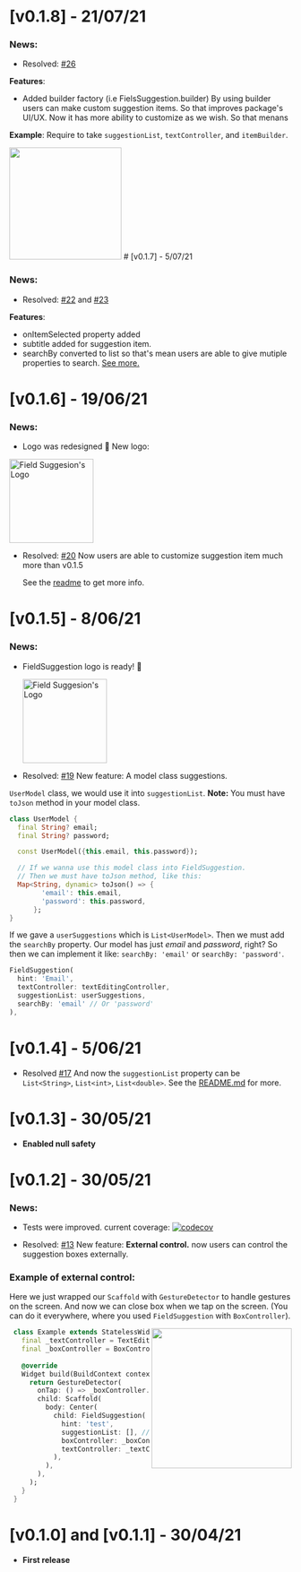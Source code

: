 # [v0.1.8] - 21/07/21
### News:

- Resolved: [#26](https://github.com/theiskaa/field_suggestion/issues/26)

**Features**:
- Added builder factory (i.e FielsSuggestion.builder)
By using builder users can make custom suggestion items. So that improves package's UI/UX.
Now it has more ability to customize as we wish. So that menans

**Example**:
Require to take `suggestionList`, `textController`, and `itemBuilder`.

<img src="https://raw.githubusercontent.com/theiskaa/field_suggestion/develop/example/assets/builder.gif" height = "200px">
# [v0.1.7] - 5/07/21

### News:

- Resolved: [#22](https://github.com/theiskaa/field_suggestion/issues/22) and [#23](https://github.com/theiskaa/field_suggestion/issues/23)

**Features**:
- onItemSelected property added
- subtitle added for suggestion item.
- searchBy converted to list so that's mean users are able to give mutiple properties to search. [See more.](https://github.com/theiskaa/field_suggestion/pull/25)

# [v0.1.6] - 19/06/21
### News:
- Logo was redesigned 🎉 New logo: 
 <img width="150" src="https://raw.githubusercontent.com/theiskaa/field_suggestion/develop/example/assets/logo.png" alt="Field Suggesion's Logo">

- Resolved: [#20](https://github.com/theiskaa/field_suggestion/issues/20)
  Now users are able to customize suggestion item much more than v0.1.5

  See the [readme](https://github.com/theiskaa/field_suggestion#custom-usage) to get more info.
# [v0.1.5] - 8/06/21
### News:
- FieldSuggestion logo is ready! 🎉

  <img width="150" src="https://raw.githubusercontent.com/theiskaa/field_suggestion/develop/example/assets/logo.png" alt="Field Suggesion's Logo">

- Resolved: [#19](https://github.com/theiskaa/field_suggestion/issues/19)
New feature: A model class suggestions.

`UserModel` class, we would use it into `suggestionList`.
**Note:** You must have `toJson` method in your model class.
```dart
class UserModel {
  final String? email;
  final String? password;

  const UserModel({this.email, this.password});

  // If we wanna use this model class into FieldSuggestion.
  // Then we must have toJson method, like this:
  Map<String, dynamic> toJson() => {
        'email': this.email,
        'password': this.password,
      };
}
```
If we gave a `userSuggestions` which is `List<UserModel>`. 
Then we must add the `searchBy` property.
Our model has just *email* and *password*, right? So then we can implement it like:
`searchBy: 'email'` or `searchBy: 'password'`.
```dart
FieldSuggestion(
  hint: 'Email',
  textController: textEditingController,
  suggestionList: userSuggestions,
  searchBy: 'email' // Or 'password'
),
```
# [v0.1.4] - 5/06/21
- Resolved [#17](https://github.com/theiskaa/field_suggestion/issues/17)
And now the `suggestionList` property can be `List<String>`, `List<int>`, `List<double>`.
See the [README.md](https://github.com/theiskaa/field_suggestion/blob/develop/README.md#custom-usage) for more.
# [v0.1.3] - 30/05/21
- **Enabled null safety**
# [v0.1.2] - 30/05/21
### News: 
- Tests were improved. current coverage:
 [![codecov](https://codecov.io/gh/theiskaa/field_suggestion/branch/develop/graph/badge.svg)](https://codecov.io/gh/theiskaa/field_suggestion)

- Resolved: [#13](https://github.com/theiskaa/field_suggestion/issues/13) 
  New feature: **External control.**
now users can control the suggestion boxes externally. 

### Example of external control:

Here we just wrapped our `Scaffold` with `GestureDetector` to handle gestures on the screen.
And now we can close box when we tap on the screen. (You can do it everywhere, where you used `FieldSuggestion` with `BoxController`).

<img src="https://raw.githubusercontent.com/theiskaa/field_suggestion/develop/example/assets/external-control.gif" align = "right" height = "250px">

```dart
 class Example extends StatelessWidget {
   final _textController = TextEditingController();
   final _boxController = BoxController();
 
   @override
   Widget build(BuildContext context) {
     return GestureDetector(
       onTap: () => _boxController.close(),
       child: Scaffold(
         body: Center(
           child: FieldSuggestion(
             hint: 'test',
             suggestionList: [], // Your suggestions list here...
             boxController: _boxController,
             textController: _textController,
           ),
         ),
       ),
     );
   }
 }
```

# [v0.1.0] and [v0.1.1] - 30/04/21
- **First release**


